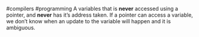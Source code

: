 #compilers #programming 
A variables that is **never** accessed using a pointer, and **never** has it’s address taken. If a pointer can access a variable, we don’t know when an update to the variable will happen and it is ambiguous.